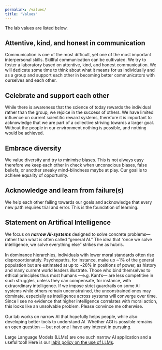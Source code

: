 ```yaml
---
permalink: /values/
title: "Values"
---
```


The lab values are listed below.

## Attentive, kind, and honest in communication

Communication is one of the most difficult, yet one of the most important interpersonal skills. Skillful communication can be cultivated. We try to foster a laboratory based on attentive, kind, and honest communication. We will dedicate some time to think about what it means for us individually and as a group and support each other in becoming better communicators with ourselves and each other.

## Celebrate and support each other 

While there is awareness that the science of today rewards the individual rather than the group, we rejoice in the success of others. We have limited influence on current scientific reward systems, therefore it is important to acknowledge that we are part of a collective striving towards a larger goal. Without the people in our environment nothing is possible, and nothing would be achieved.

## Embrace diversity

We value diversity and try to minimise biases. This is not always easy therefore we keep each other in check when unconscious biases, false beliefs, or another sneaky mind-blindness maybe at play. Our goal is to achieve equality of opportunity.

## Acknowledge and learn from failure(s)

We help each other failing towards our goals and acknowledge that every new path requires trial and error. This is the foundation of learning.

## Statement on Artifical Intelligence 

We focus on ***narrow AI-systems*** designed to solve concrete problems—rather than what is often called “general AI.” The idea that “once we solve intelligence, we solve everything else” strikes me as hubris.
<br>
<br>
In dominance hierarchies, individuals with lower moral standards often rise disproportionately. Psychopaths, for instance, make up ~1% of the general population but are estimated at up to ~20% in positions of power, as history and many current world leaders illustrate. Those who bind themselves to ethical principles thus most humans —e.g. Kant’s— are less competitive in such struggles, unless they can compensate, for instance, with extraordinary intelligence. If we impose strict guardrails on some AI systems while others remain unconstrained, the unconstrained ones may dominate, especially as intelligence across systems will converge over time. Since I see no evidence that higher intelligence correlates with moral action, this looks like an unsolvable problem. Please convince me otherwise.
<br>
<br>
Our lab works on narrow AI that hopefully helps people, while also developing better tools to understand AI. Whether AGI is possible remains an open question — but not one I have any interest in pursuing.
<br>
<br>
Large Language Models (LLMs) are one such narrow AI application and a useful tool! Here is our [lab’s policy on the use of LLMs](https://mhm-lab.github.io/use_LLMs/).
